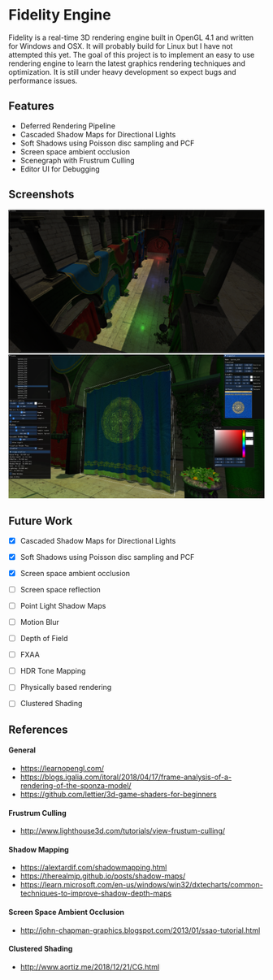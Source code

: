 # Fidelity Engine
Fidelity is a real-time 3D rendering engine built in OpenGL 4.1 and written for Windows and OSX. It will probably build for Linux but I have not attempted this yet.
The goal of this project is to implement an easy to use rendering engine to learn the latest graphics rendering techniques and optimization.
It is still under heavy development so expect bugs and performance issues.

## Features
- Deferred Rendering Pipeline
- Cascaded Shadow Maps for Directional Lights
- Soft Shadows using Poisson disc sampling and PCF
- Screen space ambient occlusion
- Scenegraph with Frustrum Culling
- Editor UI for Debugging

## Screenshots
![](./Resources/Screenshots/sponza_1.png)
![](./Resources/Screenshots/sponza_2.png)

## Future Work
- [x] Cascaded Shadow Maps for Directional Lights
- [x] Soft Shadows using Poisson disc sampling and PCF
- [x] Screen space ambient occlusion
- [ ] Screen space reflection
- [ ] Point Light Shadow Maps
- [ ] Motion Blur
- [ ] Depth of Field
- [ ] FXAA
- [ ] HDR Tone Mapping
- [ ] Physically based rendering
- [ ] Clustered Shading 


## References
#### General
* https://learnopengl.com/
* https://blogs.igalia.com/itoral/2018/04/17/frame-analysis-of-a-rendering-of-the-sponza-model/
* https://github.com/lettier/3d-game-shaders-for-beginners
#### Frustrum Culling
* http://www.lighthouse3d.com/tutorials/view-frustum-culling/
#### Shadow Mapping
* https://alextardif.com/shadowmapping.html
* https://therealmjp.github.io/posts/shadow-maps/
* https://learn.microsoft.com/en-us/windows/win32/dxtecharts/common-techniques-to-improve-shadow-depth-maps
#### Screen Space Ambient Occlusion
* http://john-chapman-graphics.blogspot.com/2013/01/ssao-tutorial.html
#### Clustered Shading
* http://www.aortiz.me/2018/12/21/CG.html
